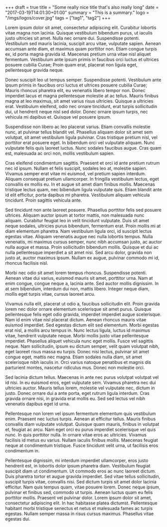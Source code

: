 +++
draft = true
title = "Some really nice title that's also really long"
date = "2017-03-19T14:01:30+01:00"
summary = "This is a summary."
logo = "/imgs/logos/cover.jpg"
tags = ["tag1", "tag2"]
+++

Lorem ipsum dolor sit amet, consectetur adipiscing elit. Curabitur lobortis vitae magna non lacinia. Quisque vestibulum bibendum purus, ut iaculis justo ultricies sit amet. Nulla nec ornare dui. Suspendisse potenti. Vestibulum sed mauris lacinia, suscipit arcu vitae, vulputate sapien. Aenean accumsan ante diam, et maximus quam porttitor non. Etiam congue turpis ex, id porta magna gravida id. Maecenas pretium urna vitae nisl aliquet fermentum. Vestibulum ante ipsum primis in faucibus orci luctus et ultrices posuere cubilia Curae; Proin quam erat, placerat non ligula eget, pellentesque gravida neque.

Donec suscipit leo ut tempus semper. Suspendisse potenti. Vestibulum ante ipsum primis in faucibus orci luctus et ultrices posuere cubilia Curae; Mauris rhoncus pharetra elit, eu venenatis libero tempor non. Donec imperdiet lacus et magna pellentesque molestie at ac tellus. Mauris finibus magna at leo maximus, sit amet varius risus ultricies. Quisque a ultricies erat. Vestibulum eleifend, odio nec ornare tincidunt, erat turpis sollicitudin dui, ut hendrerit neque nisl sed dolor. Donec ornare ipsum turpis, nec vehicula mi dapibus et. Quisque vel posuere ipsum.

Suspendisse non libero ac leo placerat varius. Etiam convallis molestie nunc, at pulvinar tellus blandit vel. Phasellus aliquam dolor sit amet sem volutpat, sit amet vestibulum ligula pulvinar. Cras tristique pretium nisl, vel porttitor erat posuere eget. In bibendum orci vel vulputate aliquam. Nunc vulputate felis quis laoreet luctus. Nunc sodales faucibus augue. Cras quam est, malesuada ac orci non, mollis vestibulum sapien.

Cras eleifend condimentum sagittis. Praesent et orci id ante pretium rutrum nec id ipsum. Nullam et felis suscipit, sodales leo at, molestie sapien. Vivamus semper erat vitae mi euismod, vel pretium sapien interdum. Aliquam consequat pretium ullamcorper. In fringilla vestibulum lectus, eget convallis ex mollis eu. In et augue sit amet diam finibus mollis. Maecenas tristique lectus quam, nec bibendum ligula vulputate quis. Etiam blandit ante id elit efficitur, porta dapibus mi pharetra. Vestibulum aliquam vehicula tincidunt. Proin sagittis vehicula ante.

Sed tincidunt non ante laoreet posuere. Phasellus porttitor felis sed posuere ultrices. Aliquam auctor ipsum at tortor mattis, non malesuada nunc aliquam. Curabitur feugiat leo in velit tincidunt vulputate. Duis sit amet neque sodales, ultricies purus bibendum, fermentum erat. Proin mollis mi at diam elementum pharetra. Nam vestibulum ligula orci, id suscipit lectus egestas vitae. Aliquam venenatis augue nec nulla lobortis tempus. Nulla venenatis, mi maximus cursus semper, nunc nibh accumsan justo, ac auctor nulla augue et massa. Proin sollicitudin bibendum mollis. Quisque et dui ac nulla pellentesque imperdiet a sit amet nisi. Sed arcu dolor, gravida non justo at, auctor maximus ipsum. Nullam ex augue, pulvinar commodo mi id, rhoncus facilisis nisl.

Morbi nec odio sit amet lorem tempus rhoncus. Suspendisse potenti. Aenean vitae dui varius, euismod mauris sit amet, porttitor urna. Nam at enim congue, congue neque a, lacinia ante. Sed auctor mollis dignissim. In at sem bibendum, interdum dui non, mattis libero. Integer neque diam, mollis eget turpis vitae, cursus laoreet arcu.

Vivamus nulla elit, placerat ut odio a, faucibus sollicitudin elit. Proin gravida lorem nec dolor ornare elementum scelerisque sit amet purus. Quisque pellentesque felis eget odio gravida, imperdiet imperdiet augue scelerisque. Nam id enim vitae nisl placerat dictum. Aenean rhoncus mauris vitae euismod imperdiet. Sed egestas dictum elit sed elementum. Morbi egestas erat nisl, a mollis arcu tempus in. Nunc lectus ligula, luctus id maximus vitae, hendrerit vulputate neque. Morbi mollis justo vitae pellentesque imperdiet. Phasellus aliquet vehicula nunc eget mollis. Fusce vel sagittis neque. Nam sollicitudin, ipsum eu dictum semper, velit quam volutpat nibh, eget laoreet risus massa eu turpis. Donec nisi lectus, pulvinar sit amet congue eget, mattis nec magna. Etiam sodales nulla diam, sit amet scelerisque nibh iaculis in. Orci varius natoque penatibus et magnis dis parturient montes, nascetur ridiculus mus. Donec non molestie orci.

Sed lacinia dictum tellus. Maecenas in ante nec purus volutpat volutpat vel id nisi. In eu euismod eros, eget vulputate sem. Vivamus pharetra nec dui ultricies auctor. Mauris tellus lorem, molestie vel vulputate nec, dictum in justo. Donec ornare dui a ante porta, eget rutrum ligula interdum. Cras gravida ornare nisi, in gravida erat mollis eu. Sed sed lectus vel nibh venenatis dapibus eget id urna.

Pellentesque non lorem vel ipsum fermentum elementum quis vestibulum enim. Praesent nec luctus turpis. Aenean at efficitur tellus. Mauris finibus convallis diam vulputate volutpat. Quisque quam mauris, finibus in volutpat et, feugiat ac arcu. Nam eget orci eu purus imperdiet scelerisque vel quis nunc. In quis porttitor nulla. In ornare vitae eros ac ultricies. Vivamus facilisis id metus eu varius. Nullam iaculis finibus mollis. Maecenas feugiat neque at condimentum tristique. Fusce tincidunt velit urna, ut facilisis eros condimentum in.

Pellentesque dignissim, mi interdum imperdiet ullamcorper, eros justo hendrerit est, in lobortis dolor ipsum pharetra diam. Vestibulum feugiat suscipit diam ut condimentum. Ut commodo eros ac nunc laoreet dictum. Duis pharetra tortor et augue gravida imperdiet. Sed vitae tellus sollicitudin, suscipit turpis vitae, convallis nisi. Sed dictum turpis sit amet dolor lacinia efficitur. Nam quis tempus quam, vitae posuere lorem. Donec neque ipsum, pulvinar et finibus sed, commodo ut turpis. Aenean luctus quam eu felis porttitor mollis. Praesent vel pulvinar dolor. Lorem ipsum dolor sit amet, consectetur adipiscing elit. In hac habitasse platea dictumst. Pellentesque habitant morbi tristique senectus et netus et malesuada fames ac turpis egestas. Nullam semper massa in risus cursus maximus. Phasellus vitae egestas dui.

